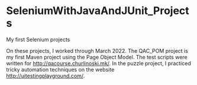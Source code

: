 # SeleniumWithJavaAndJUnit_Projects
My first Selenium projects

On these projects, I worked through March 2022.
The QAC_POM project is my first Maven project using the Page Object Model. The test scripts were written for http://qacourse.churlinoski.mk/.
In the puzzle project, I practiced tricky automation techniques on the website http://uitestingplayground.com/.
